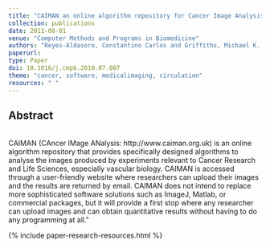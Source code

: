 ```yaml
---
title: "CAIMAN an online algorithm repository for Cancer Image Analysis"
collection: publications
date: 2011-08-01
venue: "Computer Methods and Programs in Biomedicine"
authors: "Reyes-Aldasoro, Constantino Carlos and Griffiths, Michael K. and Savas, Deniz, Gillian M. Tozer"
paperurl:
type: Paper
doi: 10.1016/j.cmpb.2010.07.007
theme: "cancer, software, medicalimaging, circulation"
resources: " "
---
```

<h2> Abstract </h2>  <br> CAIMAN (CAncer IMage ANalysis: http://www.caiman.org.uk) is an online algorithm repository that provides specifically designed algorithms to analyse the images produced by experiments relevant to Cancer Research and Life Sciences, especially vascular biology. CAIMAN is accessed through a user-friendly website where researchers can upload their images and the results are returned by email. CAIMAN does not intend to replace more sophisticated software solutions such as ImageJ, Matlab, or commercial packages, but it will provide a first stop where any researcher can upload images and can obtain quantitative results without having to do any programming at all."

{% include paper-research-resources.html %}
